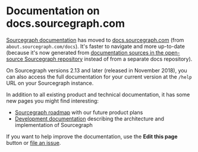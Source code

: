 # Documentation on docs.sourcegraph.com

[Sourcegraph documentation](https://docs.sourcegraph.com) has moved to [docs.sourcegraph.com](https://docs.sourcegraph.com) (from `about.sourcegraph.com/docs`). It's faster to navigate and more up-to-date (because it's now generated from [documentation sources in the open-source Sourcegraph repository](https://sourcegraph.com/search?q=repo:%5Egithub%5C.com/sourcegraph/sourcegraph%24%40master+f:%5Edoc/+lang:markdown) instead of from a separate docs repository).

On Sourcegraph versions 2.13 and later (released in November 2018), you can also access the full documentation for your current version at the `/help` URL on your Sourcegraph instance.

In addition to all existing product and technical documentation, it has some new pages you might find interesting:

- [Sourcegraph roadmap](https://docs.sourcegraph.com/dev/roadmap) with our future product plans
- [Development documentation](https://docs.sourcegraph.com/dev) describing the architecture and implementation of Sourcegraph

If you want to help improve the documentation, use the **Edit this page** button or [file an issue](https://github.com/sourcegraph/sourcegraph/issues).